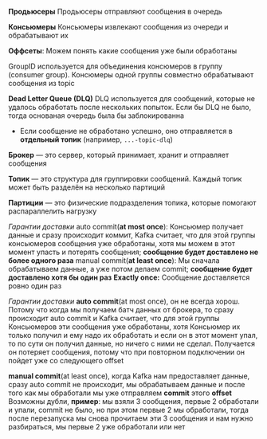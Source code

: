 **Продьюсеры**
Продьюсеры отправляют сообщения в очередь

**Консьюмеры**
Консьюмеры извлекают сообщения из очереди и обрабатывают их

**Оффсеты**: Можем понять какие сообщения уже были обработаны

GroupID используется для объединения консюмеров в группу (consumer group). Консюмеры одной группы совместно обрабатывают сообщения из topic

**Dead Letter Queue (DLQ)**
DLQ используется для сообщений, которые не удалось обработать после нескольких попыток. Если бы DLQ не было, тогда основаная очередь была бы заблокированна 
- Если сообщение не обработано успешно, оно отправляется в **отдельный топик** (например, `...-topic-dlq`)

**Брокер** — это сервер, который принимает, хранит и отправляет сообщения

**Топик** — это структура для группировки сообщений. Каждый топик может быть разделён на несколько партиций

**Партиции** — это физические подразделения топика, которые помогают распараллелить нагрузку

*Гарантии доставки*<u></u>
auto commit(**at most once**): Консьюмер получает данные и сразу происходит коммит, Kafka считает, что для этой группы консьюмеров сообщения уже обработаны, хотя мы можем в этот момент упасть и потерять сообщения; **сообщение будет доставлено не более одного раза**
manual commit(**at least once**): Мы сначала обрабатываем данные, а уже потом делаем commit; **сообщение будет доставлено хотя бы один раз**
**Exactly once:** Сообщение доставляется ровно один раз

*Гарантии доставки*<u></u>
**auto commit**(at most once), он не всегда хорош. Потому что когда мы
получаем батч данных от брокера, то сразу происходит auto commit и Kafka считает, что для этой группы Консьюмеров эти сообщения уже обработаны, хотя Консьюмер их только получил и ему надо их обработать и если он в этот момент упал, то по сути он получил данные, но ничего с ними не сделал. Получается он потеряет сообщения, потому что при повторном подключении он пойдет уже со следующего offset

**manual commit**(at least once), когда Kafka нам предоставляет данные, сразу auto commit не происходит, мы обрабатываем данные и после того как мы обработали мы уже отправляем **commit** этого **offset**
Возможны дубли, **пример**: мы взяли 3 сообщения, первые 2 обработали и упали, commit не было, но при этом первые 2 мы обработали, тогда после перезапуска мы снова прочитаем эти 3 сообщения и нам нужно разбираться, мы первые 2 уже обработали или нет